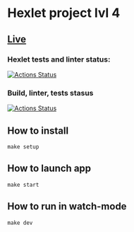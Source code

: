 # Hexlet project lvl 4

## [Live](https://hexlet-backend-lvl4.herokuapp.com/)

### Hexlet tests and linter status:
[![Actions Status](https://github.com/alex-popov-tech/backend-project-lvl4/workflows/hexlet-check/badge.svg)](https://github.com/alex-popov-tech/backend-project-lvl4/actions)
### Build, linter, tests stasus
[![Actions Status](https://github.com/alex-popov-tech/backend-project-lvl4/workflows/nodejs/badge.svg)](https://github.com/alex-popov-tech/backend-project-lvl4/actions)

## How to install

  `make setup`

## How to launch app

  `make start`

## How to run in watch-mode

  `make dev`

